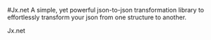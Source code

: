 #Jx.net
A simple, yet powerful json-to-json transformation library to effortlessly transform your json from one structure to another.

Jx.net 

